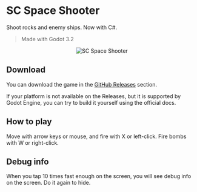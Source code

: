 # SC Space Shooter

Shoot rocks and enemy ships.
Now with C#.

> Made with Godot 3.2

<p style="text-align: center">
  <img src="./assets/sc-space-shooter.gif" alt="SC Space Shooter" />
</p>

## Download

You can download the game in the [GitHub Releases](https://github.com/Srynetix/sc-space-shooter/releases) section.

If your platform is not available on the Releases, but it is supported by Godot Engine, you can try to build it yourself using the official docs.

## How to play

Move with arrow keys or mouse, and fire with X or left-click. Fire bombs with W or right-click.

## Debug info

When you tap 10 times fast enough on the screen, you will see debug info on the screen.
Do it again to hide.
